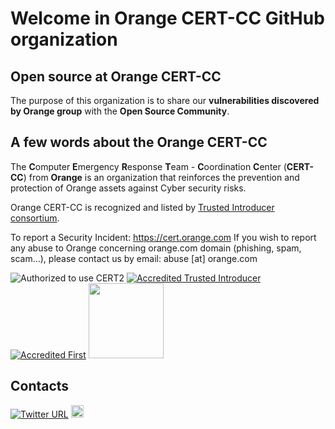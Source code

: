 # Welcome in Orange CERT-CC GitHub organization

## Open source at Orange CERT-CC
The purpose of this organization is to share our **vulnerabilities discovered by Orange group** with the **Open Source Community**.

## A few words about the Orange CERT-CC
The **C**omputer **E**mergency **R**esponse **T**eam - **C**oordination **C**enter (**CERT-CC**) from **Orange** is an organization that reinforces the prevention and protection of Orange assets against Cyber security risks.

Orange CERT-CC is recognized and listed by [Trusted Introducer consortium](https://www.trusted-introducer.org/directory/teams/orange-cert-cc.html).

To report a Security Incident: https://cert.orange.com
If you wish to report any abuse to Orange concerning orange.com domain (phishing, spam, scam…), please contact us by email: abuse [at] orange.com

![Authorized to use CERT2](https://user-images.githubusercontent.com/16541780/205068979-966643f3-daae-44fe-b4e6-fa8ed4843c75.png)
[![Accredited Trusted Introducer](https://www.trusted-introducer.org/logos/TI_120x120.jpg)](https://www.trusted-introducer.org/directory/teams/orange-cert-cc.html)
[![Accredited First](https://avatars.githubusercontent.com/u/10697969?s=120)](https://www.first.org/members/teams/orange-cert-cc)
<a href="[https://www.ssi.gouv.fr/en/cybersecurity-in-france/cybersecurity-strategy/french-cert/](https://www.intercert-france.fr/membres/)"><img src="https://www.intercert-france.fr/wp-content/themes/yagami-adveris/web/src/img/global/logo-color.png" width="120px" height="120px"></a>

## Contacts
[![Twitter URL](https://img.shields.io/twitter/url/https/twitter.com/OrangeCertCC.svg?style=social&label=Follow%20%40OrangeCertCC)](https://twitter.com/OrangeCertCC)
<a href="https://cert.orange.com"><img src="https://c.woopic.com/logo-orange.png" width="20px" height="20px"></a>
